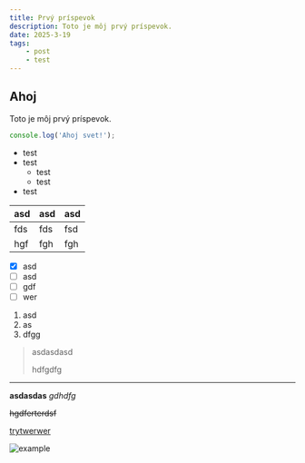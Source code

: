 ```yaml
---
title: Prvý príspevok
description: Toto je môj prvý príspevok.
date: 2025-3-19
tags:
    - post
    - test
---
```

## Ahoj

Toto je môj prvý príspevok.

```js
console.log('Ahoj svet!');
```

- test
- test
  - test
  - test
- test

| asd | asd | asd |
| --- | --- | --- |
| fds | fds | fsd |
| hgf | fgh | fgh |

- [X] asd
- [ ] asd
- [ ] gdf
- [ ] wer

1. asd
2. as
3. dfgg

> asdasdasd
>
> hdfgdfg

---

**asdasdas**
*gdhdfg*

~~hgdferterdsf~~

[trytwerwer](http://localhost:5173/first-post "Toto je odkaz")

![example](/mike-pfp.jpg)
